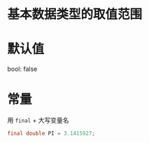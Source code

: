 # 基本数据类型的取值范围

# 默认值

bool: false

# 常量

用 `final` + 大写变量名

```java
final double PI = 3.1415927;
```